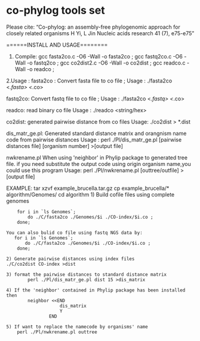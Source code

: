 co-phylog tools set
===================
Please cite:
“Co-phylog: an assembly-free phylogenomic approach for closely related organisms
H Yi, L Jin
Nucleic acids research 41 (7), e75-e75”

======INSTALL AND USAGE========
1. Compile:
gcc fasta2co.c -O6 -Wall -o fasta2co ;
gcc fastq2co.c -O6 -Wall -o fastq2co ;
gcc co2dist2.c -O6 -Wall -o co2dist  ;
gcc readco.c  -Wall -o readco ;

2.Usage :
fasta2co : Convert fasta file to co file ;
Usage : ./fasta2co <*.fasta> <*.co>

fastq2co: Convert fastq file to co file ;
Usage : ./fasta2co <*.fastq> <*.co>

readco: read binary co file 
Usage : ./readco <string/hex>

co2dist: generated pairwise distance from co files 
Usage: ./co2dist <co file dir> > *.dist

dis_matr_ge.pl: Generated standard distance matrix and orangnism name code from pairwise distances
Usage : perl ./Pl/dis_matr_ge.pl [pairwise distances file] [organism number] >[output file]

nwkrename.pl
	When using 'neighbor' in Phylip package to generated tree file. if you need substitute
	the output code using origin organism name,you could use this program
Usage: perl ./Pl/nwkrename.pl [outtree/outfile] > [output file]

EXAMPLE:
	tar xzvf example_brucella.tar.gz
	cp example_brucella/* algorithm/Genomes/
    cd algorithm
	1) Build cofile files using complete genomes

		for i in `ls Genomes`;
			do ./C/fasta2co ./Genomes/$i ./CO-index/$i.co ;
		done;

    You can also bulid co file using fastq NGS data by:
	   for i in `ls Genomes`;
	       do ./C/fasta2co ./Genomes/$i ./CO-index/$i.co ;
		done;

	2) Generate pairwise distances using index files
	./C/co2dist CO-index >dist

	3) format the pairwise distances to standard distance matrix
	        perl ./Pl/dis_matr_ge.pl dist 15 >dis_matrix

	4) If the 'neighbor' contained in Phylip package has been installed then
			neighbor <<END
						dis_matrix
						Y
   			        END

	5) If want to replace the namecode by organisms' name								    
		perl ./Pl/nwkrename.pl outtree
